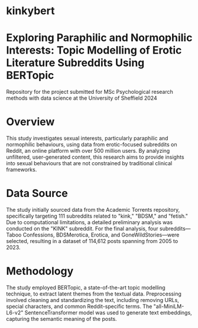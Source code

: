 # kinkybert
# Exploring Paraphilic and Normophilic Interests: Topic Modelling of Erotic Literature Subreddits Using BERTopic 
 Repository for the project submitted for MSc Psychological research methods with data science at the University of Sheffield 2024

# Overview 
This study investigates sexual interests, particularly paraphilic and normophilic behaviours, using data from erotic-focused subreddits on Reddit, an online platform with over 500 million users. By analyzing unfiltered, user-generated content, this research aims to provide insights into sexual behaviours that are not constrained by traditional clinical frameworks.

# Data Source 
The study initially sourced data from the Academic Torrents repository, specifically targeting 111 subreddits related to "kink," "BDSM," and "fetish." Due to computational limitations, a detailed preliminary analysis was conducted on the "KINK" subreddit. For the final analysis, four subreddits—Taboo Confessions, BDSMerotica, Erotica, and GoneWildStories—were selected, resulting in a dataset of 114,612 posts spanning from 2005 to 2023.

# Methodology
The study employed BERTopic, a state-of-the-art topic modelling technique, to extract latent themes from the textual data. Preprocessing involved cleaning and standardizing the text, including removing URLs, special characters, and common Reddit-specific terms. The "all-MiniLM-L6-v2" SentenceTransformer model was used to generate text embeddings, capturing the semantic meaning of the posts. 
